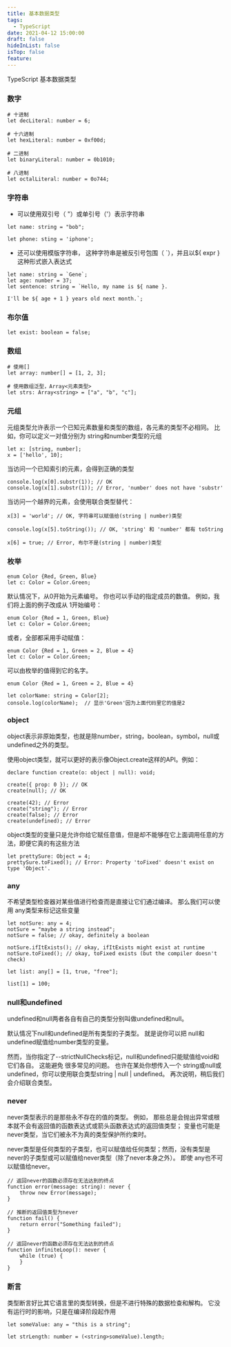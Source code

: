 ```yaml
---
title: 基本数据类型
tags:
  - TypeScript
date: 2021-04-12 15:00:00
draft: false
hideInList: false
isTop: false
feature:
---
```


TypeScript 基本数据类型

<!--more-->

### 数字
```
# 十进制
let decLiteral: number = 6;

# 十六进制
let hexLiteral: number = 0xf00d;

# 二进制
let binaryLiteral: number = 0b1010;

# 八进制
let octalLiteral: number = 0o744;
```

### 字符串
- 可以使用双引号（ "）或单引号（'）表示字符串

```
let name: string = "bob";

let phone: sting = 'iphone';
```

- 还可以使用模版字符串， 这种字符串是被反引号包围（ `），并且以${ expr }这种形式嵌入表达式

```
let name: string = `Gene`;
let age: number = 37;
let sentence: string = `Hello, my name is ${ name }.

I'll be ${ age + 1 } years old next month.`;
```

### 布尔值
```
let exist: boolean = false;
```

### 数组
```
# 使用[]
let array: number[] = [1, 2, 3];

# 使用数组泛型，Array<元素类型>
let strs: Array<string> = ["a", "b", "c"];

```
### 元组
元组类型允许表示一个已知元素数量和类型的数组，各元素的类型不必相同。 比如，你可以定义一对值分别为 string和number类型的元组
```
let x: [string, number];
x = ['hello', 10];
```

当访问一个已知索引的元素，会得到正确的类型
```
console.log(x[0].substr(1)); // OK
console.log(x[1].substr(1)); // Error, 'number' does not have 'substr'
```

当访问一个越界的元素，会使用联合类型替代：
```
x[3] = 'world'; // OK, 字符串可以赋值给(string | number)类型

console.log(x[5].toString()); // OK, 'string' 和 'number' 都有 toString

x[6] = true; // Error, 布尔不是(string | number)类型
```
### 枚举
```
enum Color {Red, Green, Blue}
let c: Color = Color.Green;
```

默认情况下，从0开始为元素编号。 你也可以手动的指定成员的数值。 例如，我们将上面的例子改成从 1开始编号：
```
enum Color {Red = 1, Green, Blue}
let c: Color = Color.Green;
```

或者，全部都采用手动赋值：
```
enum Color {Red = 1, Green = 2, Blue = 4}
let c: Color = Color.Green;
```

可以由枚举的值得到它的名字。 
```
enum Color {Red = 1, Green = 2, Blue = 4}

let colorName: string = Color[2];
console.log(colorName);  // 显示'Green'因为上面代码里它的值是2
```

### object
object表示非原始类型，也就是除number，string，boolean，symbol，null或undefined之外的类型。

使用object类型，就可以更好的表示像Object.create这样的API。例如：

```
declare function create(o: object | null): void;

create({ prop: 0 }); // OK
create(null); // OK

create(42); // Error
create("string"); // Error
create(false); // Error
create(undefined); // Error
```

object类型的变量只是允许你给它赋任意值，但是却不能够在它上面调用任意的方法，即便它真的有这些方法
```
let prettySure: Object = 4;
prettySure.toFixed(); // Error: Property 'toFixed' doesn't exist on type 'Object'.
```

### any
不希望类型检查器对某些值进行检查而是直接让它们通过编译。 那么我们可以使用 any类型来标记这些变量
```
let notSure: any = 4;
notSure = "maybe a string instead";
notSure = false; // okay, definitely a boolean

notSure.ifItExists(); // okay, ifItExists might exist at runtime
notSure.toFixed(); // okay, toFixed exists (but the compiler doesn't check)

let list: any[] = [1, true, "free"];

list[1] = 100;

```

### null和undefined
undefined和null两者各自有自己的类型分别叫做undefined和null。

默认情况下null和undefined是所有类型的子类型。 就是说你可以把 null和undefined赋值给number类型的变量。

然而，当你指定了--strictNullChecks标记，null和undefined只能赋值给void和它们各自。 这能避免 很多常见的问题。 也许在某处你想传入一个 string或null或undefined，你可以使用联合类型string | null | undefined。 再次说明，稍后我们会介绍联合类型。

### never
never类型表示的是那些永不存在的值的类型。 例如， 那些总是会抛出异常或根本就不会有返回值的函数表达式或箭头函数表达式的返回值类型； 变量也可能是 never类型，当它们被永不为真的类型保护所约束时。

never类型是任何类型的子类型，也可以赋值给任何类型；然而，没有类型是never的子类型或可以赋值给never类型（除了never本身之外）。 即使 any也不可以赋值给never。
```
// 返回never的函数必须存在无法达到的终点
function error(message: string): never {
    throw new Error(message);
}

// 推断的返回值类型为never
function fail() {
    return error("Something failed");
}

// 返回never的函数必须存在无法达到的终点
function infiniteLoop(): never {
    while (true) {
    }
}
```

### 断言
类型断言好比其它语言里的类型转换，但是不进行特殊的数据检查和解构。 它没有运行时的影响，只是在编译阶段起作用
```
let someValue: any = "this is a string";

let strLength: number = (<string>someValue).length;
```